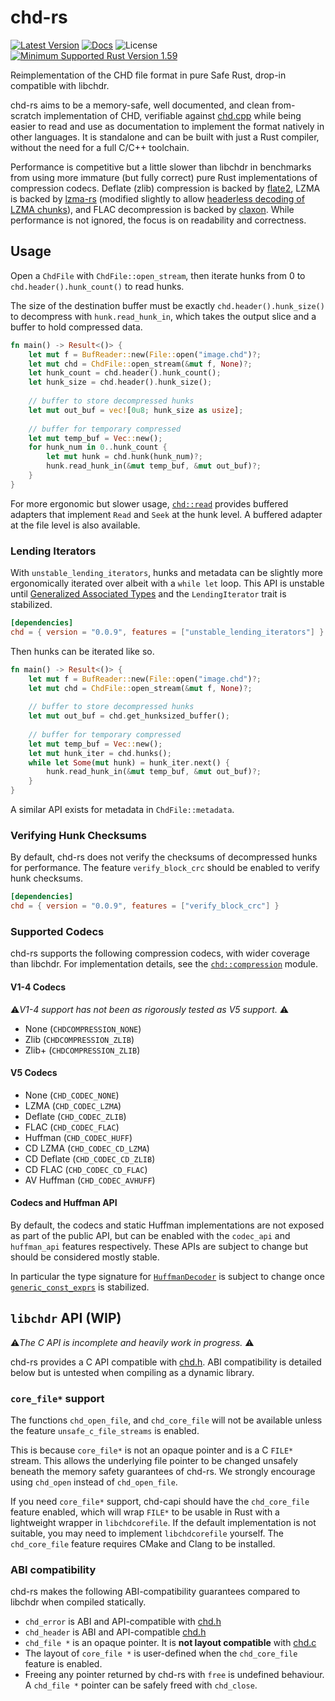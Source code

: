 # chd-rs
[![Latest Version](https://img.shields.io/crates/v/chd.svg)](https://crates.io/crates/chd) [![Docs](https://docs.rs/chd/badge.svg)](https://docs.rs/chd) ![License](https://img.shields.io/crates/l/chd)
[![Minimum Supported Rust Version 1.59](https://img.shields.io/badge/rust-1.59%2B-orange.svg)](https://github.com/rust-lang/rust/blob/master/RELEASES.md#version-1590-2022-02-24)


Reimplementation of the CHD file format in pure Safe Rust, drop-in compatible with libchdr.

chd-rs aims to be a memory-safe, well documented, and clean from-scratch implementation of CHD, verifiable against 
[chd.cpp](https://github.com/mamedev/mame/blob/master/src/lib/util/chd.cpp) while being easier to read and use as
documentation to implement the format natively in other languages. It is standalone and can be built with just
a Rust compiler, without the need for a full C/C++ toolchain. 

Performance is competitive but a little slower than libchdr in benchmarks from using more immature (but fully correct) 
pure Rust implementations of compression codecs. Deflate (zlib) compression is backed by [flate2](https://crates.io/crates/flate2), 
LZMA is backed by [lzma-rs](https://crates.io/crates/lzma-rs) (modified slightly to allow 
[headerless decoding of LZMA chunks](https://crates.io/crates/lzma-rs-headerless)), and FLAC decompression is backed by
[claxon](https://crates.io/crates/claxon). While performance is not ignored, the focus
is on readability and correctness.

## Usage
Open a `ChdFile` with `ChdFile::open_stream`, then iterate hunks from 0 to `chd.header().hunk_count()` to
read hunks.

The size of the destination buffer must be exactly `chd.header().hunk_size()` to decompress with
`hunk.read_hunk_in`, which takes the output slice and a buffer to hold compressed data.

```rust
fn main() -> Result<()> {
    let mut f = BufReader::new(File::open("image.chd")?;
    let mut chd = ChdFile::open_stream(&mut f, None)?;
    let hunk_count = chd.header().hunk_count();
    let hunk_size = chd.header().hunk_size();
    
    // buffer to store decompressed hunks
    let mut out_buf = vec![0u8; hunk_size as usize];
    
    // buffer for temporary compressed
    let mut temp_buf = Vec::new();
    for hunk_num in 0..hunk_count {
        let mut hunk = chd.hunk(hunk_num)?;
        hunk.read_hunk_in(&mut temp_buf, &mut out_buf)?;
    }
}
```
For more ergonomic but slower usage, [`chd::read`](https://github.com/SnowflakePowered/chd-rs/blob/master/chd-rs/src/read.rs) provides buffered adapters that implement `Read` and `Seek` at the
hunk level. A buffered adapter at the file level is also available.

### Lending Iterators
With `unstable_lending_iterators`, hunks and metadata can be slightly more ergonomically iterated over
albeit with a `while let` loop. This API is unstable until [Generalized Associated Types](https://github.com/rust-lang/rust/pull/96709)
and the `LendingIterator` trait is stabilized.


```toml
[dependencies]
chd = { version = "0.0.9", features = ["unstable_lending_iterators"] }
```

Then hunks can be iterated like so.

```rust
fn main() -> Result<()> {
    let mut f = BufReader::new(File::open("image.chd")?;
    let mut chd = ChdFile::open_stream(&mut f, None)?;
    
    // buffer to store decompressed hunks
    let mut out_buf = chd.get_hunksized_buffer();
    
    // buffer for temporary compressed
    let mut temp_buf = Vec::new();
    let mut hunk_iter = chd.hunks();
    while let Some(mut hunk) = hunk_iter.next() {
        hunk.read_hunk_in(&mut temp_buf, &mut out_buf)?;
    }
}
```

A similar API exists for metadata in `ChdFile::metadata`.


### Verifying Hunk Checksums
By default, chd-rs does not verify the checksums of decompressed hunks for performance. The feature `verify_block_crc` should be enabled 
to verify hunk checksums.

```toml
[dependencies]
chd = { version = "0.0.9", features = ["verify_block_crc"] }
```

### Supported Codecs
chd-rs supports the following compression codecs, with wider coverage than libchdr. For implementation details,
see the [`chd::compression`](https://github.com/SnowflakePowered/chd-rs/tree/master/chd-rs/src/compression) module.

#### V1-4 Codecs
⚠️*V1-4 support has not been as rigorously tested as V5 support.* ⚠️
* None (`CHDCOMPRESSION_NONE`)
* Zlib (`CHDCOMPRESSION_ZLIB`)
* Zlib+ (`CHDCOMPRESSION_ZLIB`)

#### V5 Codecs
* None (`CHD_CODEC_NONE`)
* LZMA (`CHD_CODEC_LZMA`)
* Deflate (`CHD_CODEC_ZLIB`)
* FLAC (`CHD_CODEC_FLAC`)
* Huffman (`CHD_CODEC_HUFF`)
* CD LZMA (`CHD_CODEC_CD_LZMA`)
* CD Deflate (`CHD_CODEC_CD_ZLIB`)
* CD FLAC (`CHD_CODEC_CD_FLAC`)
* AV Huffman (`CHD_CODEC_AVHUFF`)

#### Codecs and Huffman API 
By default, the codecs and static Huffman implementations are not exposed as part of the public API, 
but can be enabled with the `codec_api` and `huffman_api` features respectively. These APIs are subject
to change but should be considered mostly stable. 

In particular the type signature for [`HuffmanDecoder`](https://github.com/SnowflakePowered/chd-rs/blob/e03e093021f1705d46fe6aaa8b32593489e55467/chd-rs/src/huffman.rs#L110)
is subject to change once [`generic_const_exprs`](https://github.com/rust-lang/rust/issues/76560) is stabilized.

## `libchdr` API (WIP)
⚠️*The C API is incomplete and heavily work in progress.* ⚠️

chd-rs provides a C API compatible with [chd.h](https://github.com/rtissera/libchdr/blob/6eeb6abc4adc094d489c8ba8cafdcff9ff61251b/include/libchdr/chd.h). 
ABI compatibility is detailed below but is untested when compiling as a dynamic library.

### `core_file*` support
The functions `chd_open_file`, and `chd_core_file` will not be available unless the feature `unsafe_c_file_streams` is enabled. 

This is because `core_file*` is not an opaque pointer and is a C `FILE*` stream. This allows the underlying file pointer to be changed unsafely beneath 
the memory safety guarantees of chd-rs. We strongly encourage using `chd_open` instead of `chd_open_file`.  

If you need `core_file*` support, chd-capi should have the `chd_core_file` feature enabled, which will wrap 
`FILE*` to be usable in Rust with a lightweight wrapper in `libchdcorefile`. If the default implementation
is not suitable, you may need to implement `libchdcorefile` yourself. The `chd_core_file` feature requires
CMake and Clang to be installed.

### ABI compatibility

chd-rs makes the following ABI-compatibility guarantees compared to libchdr when compiled statically.
* `chd_error` is ABI and API-compatible with [chd.h](https://github.com/rtissera/libchdr/blob/cdcb714235b9ff7d207b703260706a364282b063/include/libchdr/chd.h#L258)
* `chd_header` is ABI and API-compatible [chd.h](https://github.com/rtissera/libchdr/blob/cdcb714235b9ff7d207b703260706a364282b063/include/libchdr/chd.h#L302)
* `chd_file *` is an opaque pointer. It is **not layout compatible** with [chd.c](https://github.com/rtissera/libchdr/blob/cdcb714235b9ff7d207b703260706a364282b063/src/libchdr_chd.c#L265)
* The layout of `core_file *` is user-defined when the `chd_core_file` feature is enabled.
* Freeing any pointer returned by chd-rs with `free` is undefined behaviour. A `chd_file *` pointer can be safely freed with `chd_close`.